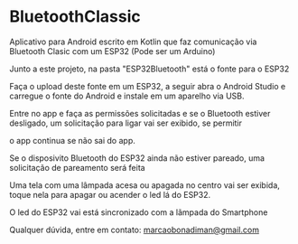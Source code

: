 # BluetoothClassic
Aplicativo para Android escrito em Kotlin que faz comunicação via Bluetooth Clasic com um ESP32 (Pode ser um Arduino)

Junto a este projeto, na pasta "ESP32Bluetooth" está o fonte para o ESP32

Faça o upload deste fonte em um ESP32, a seguir abra o Android Studio e carregue o fonte do Android e instale em um aparelho via USB.

Entre no app e faça as permissões solicitadas e se o Bluetooth estiver desligado, um solicitação para ligar vai ser exibido, se permitir 

o app continua se não sai do app.

Se o disposivito Bluetooth do ESP32 ainda não estiver pareado, uma solicitação de pareamento será feita

Uma tela com uma lâmpada acesa ou apagada no centro vai ser exibida, toque nela para apagar ou acender o led lá do ESP32. 

O led do ESP32 vai está sincronizado com a lãmpada do Smartphone

Qualquer dúvida, entre em contato: marcaobonadiman@gmail.com


